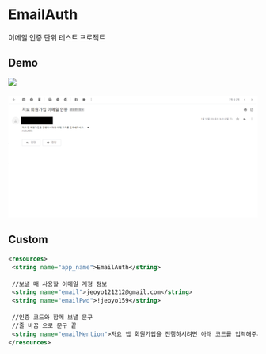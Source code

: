 # EmailAuth
이메일 인증 단위 테스트 프로젝트

## Demo
<img src="https://user-images.githubusercontent.com/47443884/149079340-32406b23-b49b-4950-b940-9c5b9ff71709.gif" width="200px"><br>
<br>
![email_demo](./demo/email.png)<br>


## Custom
```xml
<resources>  
 <string name="app_name">EmailAuth</string>  
 
 //보낼 때 사용할 이메일 계정 정보
 <string name="email">jeoyo121212@gmail.com</string>  
 <string name="emailPwd">!jeoyo159</string>  
 
 //인증 코드와 함께 보낼 문구
 //줄 바꿈 으로 문구 끝
 <string name="emailMention">저요 앱 회원가입을 진행하시려면 아래 코드를 입력해주세요.\n</string>  
</resources>
```


